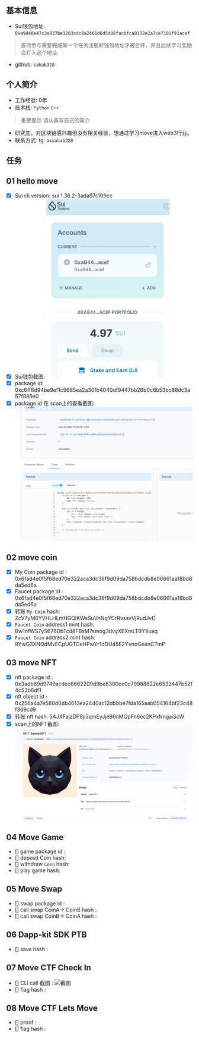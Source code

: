 ## 基本信息
- Sui钱包地址: `0xa9440e47c3a937be1203cdc8a2461d6d5d88facbfca8132e2a7ce7101f91acef`
> 首次参与需要完成第一个任务注册好钱包地址才被合并，并且后续学习奖励会打入这个地址
- github: `sahab328`

## 个人简介
- 工作经验: 0年
- 技术栈: `Python` `C++`
> 重要提示 请认真写自己的简介
- 研究生，对区块链感兴趣但没有相关经验，想通过学习move进入web3行业。
- 联系方式: tg: `assahab328` 

## 任务

##   01 hello move  
- [x] Sui cli version: sui 1.36.2-3ada97c109cc
- [x] Sui钱包截图: ![Sui钱包截图](./images/sui-wallet.png)
- [x] package id: 0xc6ff8d94be9ef1c9685ea2a30fb4040df9447bb26b0c6b53bc88dc3a57f885e0
- [x] package id 在 scan上的查看截图:![Scan截图](./images/package-scan.png)

##   02 move coin
- [x] My Coin package id : 0x6fad4e0f5f68ed70e322aca3dc36f9d09da758bdcdb8e06661aa18bd8da5ed6a
- [x] Faucet package id : 0x6fad4e0f5f68ed70e322aca3dc36f9d09da758bdcdb8e06661aa18bd8da5ed6a
- [x] 转账 `My Coin` hash: ZcV7yM6YVHLHLmHGQiKWsSuVnNgYCrRvssvVjRudJvD
- [x] `Faucet Coin` address1 mint hash: Bw1nfWS7yS676DbTcd8FBsM7smog3dvyXEXmLTBY9uaq
- [x] `Faucet Coin` address2 mint hash: 9YwG3XNQdMvECpUGTCeHPwYr1dDU45E2YvnoGeenCTmP

##   03 move NFT
- [x] nft package id : 0x3adb69d9749acdec6662209d9be6300cc0c79988622e6532447b52f4c53b6df1
- [x] nft object id : 0x256a4a7e580d0db4613ea2440ac12dbbbe7fda165aab054164bf23c48f3d9cd9
- [x] 转账 nft  hash: 5AJXFajzDP8ji3qmEyJjeB6nMQpFn6oc2KPxNngaiScW
- [x] scan上的NFT截图:![Scan截图](./images/nft-scan.png)

##   04 Move Game
- [] game package id :
- [] deposit Coin hash:
- [] withdraw `Coin` hash:
- [] play game hash:

##   05 Move Swap
- [] swap package id :
- [] call swap CoinA-> CoinB  hash :
- [] call swap CoinB-> CoinA  hash :

##   06 Dapp-kit SDK PTB
- [] save hash :

##   07 Move CTF Check In
- [] CLI call 截图 : ![截图](./images/你的图片地址)
- [] flag hash :

##   08 Move CTF Lets Move
- [] proof : 
- [] flag hash :

